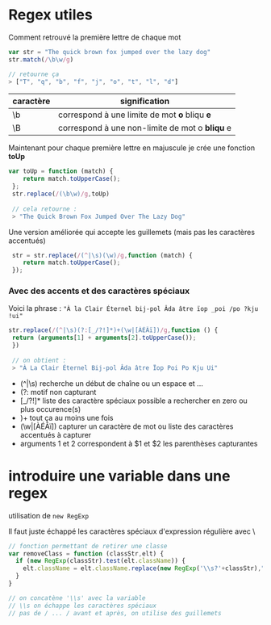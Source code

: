 # Regex utiles

Comment retrouvé la première lettre de chaque mot

```javascript
var str = "The quick brown fox jumped over the lazy dog"
str.match(/\b\w/g)

// retourne ça
> ["T", "q", "b", "f", "j", "o", "t", "l", "d"]
```

caractère | signification
---|---
 \b | correspond à une limite de mot __o__ bliqu __e__
\B | correspond à une non-limite de mot o __bliqu__ e
Maintenant pour chaque première lettre en majuscule je crée une fonction __toUp__

```javascript
var toUp = function (match) {
 	return match.toUpperCase(); 
 };
 str.replace(/(\b\w)/g,toUp)
 
 // cela retourne :
 > "The Quick Brown Fox Jumped Over The Lazy Dog"
```

Une version améliorée qui accepte les guillemets (mais pas les caractères accentués)

```javascript
 str = str.replace(/(^|\s)(\w)/g,function (match) {
 	return match.toUpperCase();
 });
```

### Avec des accents et des caractères spéciaux

Voici la phrase :
`"À la Clair Éternel bij-pol Âda âtre ïop _poi /po ?kju !ui"`

```javascript
str.replace(/(^|\s)(?:[_/?!]*)+(\w|[ÀÉÂï])/g,function () {
 return (arguments[1] + arguments[2].toUpperCase());
 })
 
 // on obtient :
 > "À La Clair Éternel Bij-pol Âda âtre Ïop Poi Po Kju Ui"
```
* (^|\s)  recherche un début de chaîne ou un espace et ...
* (?:  motif non capturant
* [_/?!]* liste des caractère spéciaux possible a rechercher en zero ou plus occurence(s)
* )+ tout ça au moins une fois
* (\w|[ÀÉÂï])  capturer un caractère de mot ou liste des caractères accentués à capturer
* arguments 1 et 2 correspondent à $1 et $2 les parenthèses capturantes


# introduire une variable dans une regex

utilisation de `new RegExp`

Il faut juste échappé les caractères spéciaux d'expression régulière avec \

```js
// fonction permettant de retirer une classe
var removeClass = function (classStr,elt) {
  if (new RegExp(classStr).test(elt.className)) {
    elt.className = elt.className.replace(new RegExp('\\s?'+classStr),"")
  }
}

// on concatène '\\s' avec la variable
// \\s on échappe les caractères spéciaux
// pas de / ... / avant et après, on utilise des guillemets
```